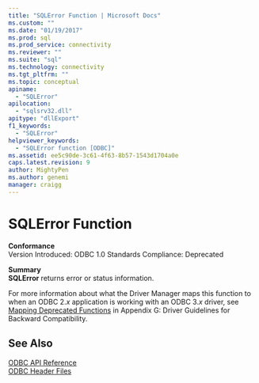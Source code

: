 ```yaml
---
title: "SQLError Function | Microsoft Docs"
ms.custom: ""
ms.date: "01/19/2017"
ms.prod: sql
ms.prod_service: connectivity
ms.reviewer: ""
ms.suite: "sql"
ms.technology: connectivity
ms.tgt_pltfrm: ""
ms.topic: conceptual
apiname: 
  - "SQLError"
apilocation: 
  - "sqlsrv32.dll"
apitype: "dllExport"
f1_keywords: 
  - "SQLError"
helpviewer_keywords: 
  - "SQLError function [ODBC]"
ms.assetid: ee5c90de-3c61-4f63-8b57-1543d1704a0e
caps.latest.revision: 9
author: MightyPen
ms.author: genemi
manager: craigg
---
```

# SQLError Function
**Conformance**  
 Version Introduced: ODBC 1.0 Standards Compliance: Deprecated  
  
 **Summary**  
 **SQLError** returns error or status information.  
  
 For more information about what the Driver Manager maps this function to when an ODBC 2.*x* application is working with an ODBC 3.*x* driver, see [Mapping Deprecated Functions](../../../odbc/reference/appendixes/mapping-deprecated-functions.md) in Appendix G: Driver Guidelines for Backward Compatibility.  
  
## See Also  
 [ODBC API Reference](../../../odbc/reference/syntax/odbc-api-reference.md)   
 [ODBC Header Files](../../../odbc/reference/install/odbc-header-files.md)
